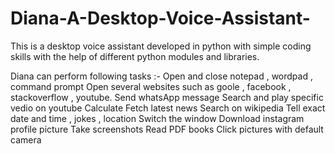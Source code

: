 # Diana-A-Desktop-Voice-Assistant-
This is a desktop voice assistant developed in python with simple coding skills with the help of different python modules and libraries.

Diana can perform following tasks :-
 	Open and close notepad , wordpad , command prompt 
 	Open several websites such as goole , facebook , stackoverflow , youtube.
 	Send whatsApp  message
 	Search and play specific vedio on youtube
 	Calculate
 	Fetch latest news 
 	Search on wikipedia
 	Tell exact date and time , jokes , location
 	Switch the window 
 	Download instagram profile picture
 	Take screenshots
 	Read PDF books 
  Click pictures with default camera

